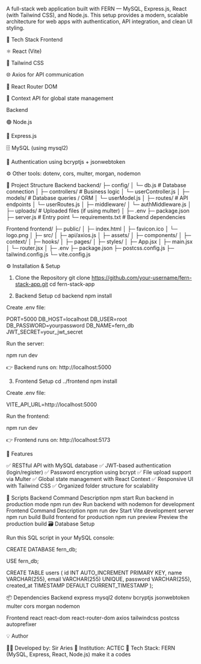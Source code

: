 A full-stack web application built with FERN — MySQL, Express.js, React (with Tailwind CSS), and Node.js.
This setup provides a modern, scalable architecture for web apps with authentication, API integration, and clean UI styling.

🧱 Tech Stack
Frontend

⚛️ React (Vite)

🎨 Tailwind CSS

🌐 Axios for API communication

🧭 React Router DOM

🧠 Context API for global state management

Backend

🟢 Node.js

🚀 Express.js

🗄️ MySQL (using mysql2)

🔐 Authentication using bcryptjs + jsonwebtoken

⚙️ Other tools: dotenv, cors, multer, morgan, nodemon

📁 Project Structure
Backend
backend/
├─ config/
│  └─ db.js              # Database connection
│
├─ controllers/          # Business logic
│  └─ userController.js
│
├─ models/               # Database queries / ORM
│  └─ userModel.js
│
├─ routes/               # API endpoints
│  └─ userRoutes.js
│
├─ middleware/
│  └─ authMiddleware.js
│
├─ uploads/              # Uploaded files (if using multer)
│
├─ .env
├─ package.json
├─ server.js             # Entry point
└─ requirements.txt      # Backend dependencies

Frontend
frontend/
├─ public/
│  ├─ index.html
│  ├─ favicon.ico
│  └─ logo.png
│
├─ src/
│  ├─ api/axios.js
│  ├─ assets/
│  ├─ components/
│  ├─ context/
│  ├─ hooks/
│  ├─ pages/
│  ├─ styles/
│  ├─ App.jsx
│  ├─ main.jsx
│  └─ router.jsx
│
├─ .env
├─ package.json
├─ postcss.config.js
├─ tailwind.config.js
└─ vite.config.js

⚙️ Installation & Setup
1. Clone the Repository
git clone https://github.com/your-username/fern-stack-app.git
cd fern-stack-app

2. Backend Setup
cd backend
npm install


Create .env file:

PORT=5000
DB_HOST=localhost
DB_USER=root
DB_PASSWORD=yourpassword
DB_NAME=fern_db
JWT_SECRET=your_jwt_secret


Run the server:

npm run dev


👉 Backend runs on: http://localhost:5000

3. Frontend Setup
cd ../frontend
npm install


Create .env file:

VITE_API_URL=http://localhost:5000


Run the frontend:

npm run dev


👉 Frontend runs on: http://localhost:5173

🚀 Features

✅ RESTful API with MySQL database
✅ JWT-based authentication (login/register)
✅ Password encryption using bcrypt
✅ File upload support via Multer
✅ Global state management with React Context
✅ Responsive UI with Tailwind CSS
✅ Organized folder structure for scalability

🧩 Scripts
Backend
Command	Description
npm start	Run backend in production mode
npm run dev	Run backend with nodemon for development
Frontend
Command	Description
npm run dev	Start Vite development server
npm run build	Build frontend for production
npm run preview	Preview the production build
🗃️ Database Setup

Run this SQL script in your MySQL console:

CREATE DATABASE fern_db;

USE fern_db;

CREATE TABLE users (
  id INT AUTO_INCREMENT PRIMARY KEY,
  name VARCHAR(255),
  email VARCHAR(255) UNIQUE,
  password VARCHAR(255),
  created_at TIMESTAMP DEFAULT CURRENT_TIMESTAMP
);

📦 Dependencies
Backend
express
mysql2
dotenv
bcryptjs
jsonwebtoken
multer
cors
morgan
nodemon

Frontend
react
react-dom
react-router-dom
axios
tailwindcss
postcss
autoprefixer

💡 Author

👨‍💻 Developed by: Sir Aries
🏫 Institution: ACTEC
🧰 Tech Stack: FERN (MySQL, Express, React, Node.js) make it a codes 
